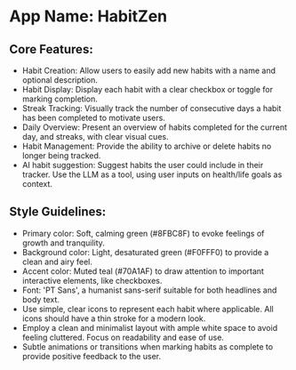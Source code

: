 # **App Name**: HabitZen

## Core Features:

- Habit Creation: Allow users to easily add new habits with a name and optional description.
- Habit Display: Display each habit with a clear checkbox or toggle for marking completion.
- Streak Tracking: Visually track the number of consecutive days a habit has been completed to motivate users.
- Daily Overview: Present an overview of habits completed for the current day, and streaks, with clear visual cues.
- Habit Management: Provide the ability to archive or delete habits no longer being tracked.
- AI habit suggestion: Suggest habits the user could include in their tracker. Use the LLM as a tool, using user inputs on health/life goals as context.

## Style Guidelines:

- Primary color: Soft, calming green (#8FBC8F) to evoke feelings of growth and tranquility.
- Background color: Light, desaturated green (#F0FFF0) to provide a clean and airy feel.
- Accent color: Muted teal (#70A1AF) to draw attention to important interactive elements, like checkboxes.
- Font: 'PT Sans', a humanist sans-serif suitable for both headlines and body text.
- Use simple, clear icons to represent each habit where applicable. All icons should have a thin stroke for a modern look.
- Employ a clean and minimalist layout with ample white space to avoid feeling cluttered. Focus on readability and ease of use.
- Subtle animations or transitions when marking habits as complete to provide positive feedback to the user.